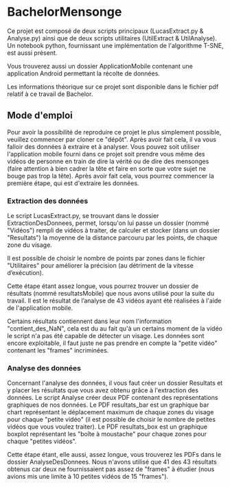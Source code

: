 # BachelorMensonge

Ce projet est composé de deux scripts principaux (LucasExtract.py & Analyse.py) ainsi que de deux scripts utilitaires (UtilExtract & UtilAnalyse). Un notebook python, fournissant une implémentation de l'algorithme T-SNE, est aussi présent. 

Vous trouverez aussi un dossier ApplicationMobile contenant une application Android permettant la récolte de données.

Les informations théorique sur ce projet sont disponible dans le fichier pdf relatif à ce travail de Bachelor.

## Mode d'emploi

Pour avoir la possibilité de reproduire ce projet le plus simplement possible, veuillez commencer par cloner ce "dépôt". Après avoir fait cela, il va vous falloir des données à extraire et à analyser. Vous pouvez soit utiliser l'application mobile fourni dans ce projet soit prendre vous même des vidéos de personne en train de dire la vérité ou de dire des mensonges (faire attention à bien cadrer la tête et faire en sorte que votre sujet ne bouge pas trop la tête). Après avoir fait cela, vous pourrez commencer la première étape, qui est d'extraire les données.

### Extraction des données 

Le script LucasExtract.py, se trouvant dans le dossier ExtractionDesDonnees, permet, lorsqu'on lui passe un dossier (nommé "Vidéos") rempli de vidéos à traiter, de calculer et stocker (dans un dossier "Resultats") la moyenne de la distance parcouru par les points, de chaque zone du visage.

Il est possible de choisir le nombre de points par zones dans le fichier "Utilitaires" pour améliorer la précision (au détriment de la vitesse d’exécution). 

Cette étape étant assez longue, vous pourrez trouver un dossier de résultats (nommé resultatsMobile) que nous avons utilisé pour la suite du travail. Il est le résultat de l’analyse de 43 vidéos ayant été réalisées à l'aide de l'application mobile. 

Certains résultats contiennent dans leur nom l'information "contient_des_NaN", cela est du au fait qu'à un certains moment de la vidéo le script n'a pas été capable de détecter un visage. Les données sont encore exploitable, il faut juste ne pas prendre en compte la "petite vidéo" contenant les "frames" incriminées.

### Analyse des données

Concernant l'analyse des données, il vous faut créer un dossier Resultats et y placer les résultats que vous avez obtenu grâce à l'extraction des données. Le script Analyse créer deux PDF contenant des représentations graphiques de nos données. Le PDF resultats_bar est un graphique bar chart représentant le déplacement maximum de chaque zones du visage pour chaque "petite vidéo" (il est possible de choisir le nombre de petites vidéos que vous voulez traiter). Le PDF resultats_box est un graphique boxplot représentant les "boîte à moustache" pour chaque zones pour chaque "petites vidéos".

Cette étape étant, elle aussi, assez longue, vous trouverez les PDFs dans le dossier AnalyseDesDonnees. Nous n'avons utilisé que 41 des 43 résultats obtenus car deux ne fournissaient pas assez de "frames" à étudier (nous avions mis une limite à 10 petites vidéos de 15 "frames").





